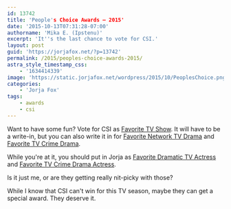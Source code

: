 ```yaml
---
id: 13742
title: 'People's Choice Awards — 2015'
date: '2015-10-13T07:31:28-07:00'
authorname: 'Mika E. (Ipstenu)'
excerpt: 'It''s the last chance to vote for CSI.'
layout: post
guid: 'https://jorjafox.net/?p=13742'
permalink: /2015/peoples-choice-awards-2015/
astra_style_timestamp_css:
    - '1634414339'
image: 'https://static.jorjafox.net/wordpress/2015/10/PeoplesChoice.png'
categories:
    - 'Jorja Fox'
tags:
    - awards
    - csi
---
```


Want to have some fun? Vote for CSI as [Favorite TV Show](http://vote.peopleschoice.com/#!/home/all/27/2). It will have to be a write-in, but you can also write it in for [Favorite Network TV Drama](http://vote.peopleschoice.com/#!/home/all/30/2) and [Favorite TV Crime Drama](http://vote.peopleschoice.com/#!/home/all/35/2).

While you're at it, you should put in Jorja as [Favorite Dramatic TV Actress](http://vote.peopleschoice.com/#!/home/all/32/2) and [Favorite TV Crime Drama Actress](http://vote.peopleschoice.com/#!/home/all/80/2).

Is it just me, or are they getting really nit-picky with those?

While I know that CSI can't win for this TV season, maybe they can get a special award. They deserve it.
